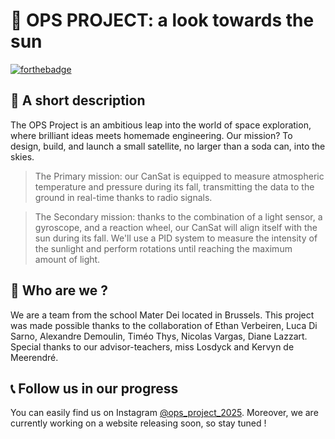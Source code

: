 # 🛞 OPS PROJECT: a look towards the sun
[![forthebadge](https://forthebadge.com/images/badges/works-on-my-machine.svg)](https://forthebadge.com)

## 📖 A short description

The OPS Project is an ambitious leap into the world of space exploration, where brilliant ideas meets homemade engineering. Our mission? To design, build, and launch a small satellite, no larger than a soda can, into the skies.
>The Primary mission: 
> our CanSat is equipped to measure atmospheric temperature and pressure during its fall, transmitting the data to the ground in real-time thanks to radio signals.

>The Secondary mission:
> thanks to the combination of a light sensor, a gyroscope, and a reaction wheel, our CanSat will align itself with the sun during its fall. We'll use a PID system to measure the intensity of the sunlight and perform rotations until reaching the maximum amount of light.

## 👤 Who are we ?

We are a team from the school Mater Dei located in Brussels. This project was made possible thanks to the collaboration of Ethan Verbeiren, Luca Di Sarno, Alexandre Demoulin, Timéo Thys, Nicolas Vargas, Diane Lazzart. Special thanks to our advisor-teachers, miss Losdyck and Kervyn de Meerendré.

## 📞 Follow us in our progress

You can easily find us on Instagram [@ops_project_2025](https://www.instagram.com/ops_project_2025/?igsh=MXEydjIzcHNqNTN0OA%3D%3D). Moreover, we are currently working on a website releasing soon, so stay tuned !
